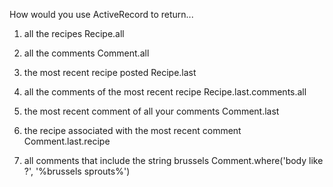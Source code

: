 How would you use ActiveRecord to return...
1. all the recipes
  Recipe.all

2. all the comments
  Comment.all

3. the most recent recipe posted
  Recipe.last

4. all the comments of the most recent recipe
  Recipe.last.comments.all

5. the most recent comment of all your comments
  Comment.last

6. the recipe associated with the most recent comment
  Comment.last.recipe

7. all comments that include the string brussels
  Comment.where('body like ?', '%brussels sprouts%')
